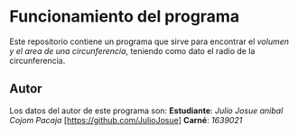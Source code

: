# Funcionamiento del programa
Este repositorio contiene un programa que sirve para encontrar el *volumen y el area de una circunferencia*, teniendo como dato el radio de la circunferencia.

## Autor
Los datos del autor de este programa son:
**Estudiante**: *Julio Josue anibal Cojom Pacaja*
[https://github.com/JulioJosue]
**Carné**: *1639021*
